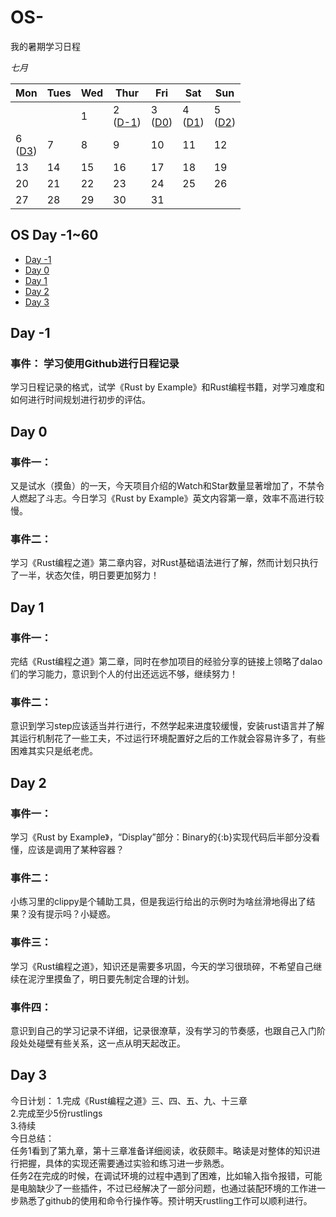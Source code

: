 # OS-
我的暑期学习日程

 *七月*                

| Mon                    | Tues                   | Wed                    | Thur                   | Fri                    | Sat                    | Sun                    |
|------------------------|------------------------|------------------------|------------------------|------------------------|------------------------|------------------------|
|                        |                        | 1                      | 2  <br> ([D-1](#-1))   | 3  <br> ([D0](#0))     | 4  <br> ([D1](#1))     | 5  <br> ([D2](#2))     |
| 6  <br> ([D3](#3))     | 7                      | 8                      | 9                      | 10                     | 11                     | 12                     |
| 13                     | 14                     | 15                     | 16                     | 17                     | 18                     | 19                     |
| 20                     | 21                     | 22                     | 23                     | 24                     | 25                     | 26                     |
| 27                     | 28                     | 29                     | 30                     | 31                     |

## OS Day -1~60

* [Day -1](#-1) 
* [Day 0](#0)
* [Day 1](#1)
* [Day 2](#2)
* [Day 3](#3)


<span id="-1"></span>
## Day -1

### 事件： 学习使用Github进行日程记录

学习日程记录的格式，试学《Rust by Example》和Rust编程书籍，对学习难度和如何进行时间规划进行初步的评估。

<span id="0"></span>
## Day 0

### 事件一：
又是试水（摸鱼）的一天，今天项目介绍的Watch和Star数量显著增加了，不禁令人燃起了斗志。今日学习《Rust by Example》英文内容第一章，效率不高进行较慢。
### 事件二：
学习《Rust编程之道》第二章内容，对Rust基础语法进行了解，然而计划只执行了一半，状态欠佳，明日要更加努力！

<span id="1"></span>
## Day 1

### 事件一：
完结《Rust编程之道》第二章，同时在参加项目的经验分享的链接上领略了dalao们的学习能力，意识到个人的付出还远远不够，继续努力！
### 事件二：
意识到学习step应该适当并行进行，不然学起来进度较缓慢，安装rust语言并了解其运行机制花了一些工夫，不过运行环境配置好之后的工作就会容易许多了，有些困难其实只是纸老虎。

<span id="2"></span>
## Day 2

### 事件一：
学习《Rust by Example》，“Display”部分：Binary的{:b}实现代码后半部分没看懂，应该是调用了某种容器？
### 事件二：
小练习里的clippy是个辅助工具，但是我运行给出的示例时为啥丝滑地得出了结果？没有提示吗？小疑惑。
### 事件三：
学习《Rust编程之道》，知识还是需要多巩固，今天的学习很琐碎，不希望自己继续在泥泞里摸鱼了，明日要先制定合理的计划。
### 事件四：
意识到自己的学习记录不详细，记录很潦草，没有学习的节奏感，也跟自己入门阶段处处碰壁有些关系，这一点从明天起改正。

<span id="3"></span>
## Day 3  
今日计划：
1.完成《Rust编程之道》三、四、五、九、十三章  
2.完成至少5份rustlings  
3.待续  
今日总结：  
任务1看到了第九章，第十三章准备详细阅读，收获颇丰。略读是对整体的知识进行把握，具体的实现还需要通过实验和练习进一步熟悉。  
任务2在完成的时候，在调试环境的过程中遇到了困难，比如输入指令报错，可能是电脑缺少了一些插件，不过已经解决了一部分问题，也通过装配环境的工作进一步熟悉了github的使用和命令行操作等。预计明天rustling工作可以顺利进行。  


